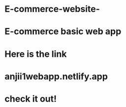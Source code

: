 # E-commerce-website-
# E-commerce basic web app
# Here is the link 
# anjii1webapp.netlify.app
# check it out!

